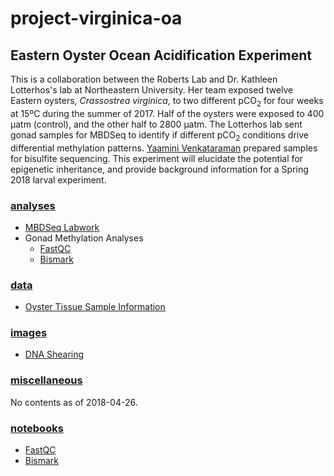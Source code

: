 # project-virginica-oa

## Eastern Oyster Ocean Acidification Experiment

This is a collaboration between the Roberts Lab and Dr. Kathleen Lotterhos's lab at Northeastern University. Her team exposed twelve Eastern oysters, *Crassostrea virginica*, to two different pCO<sub>2</sub> for four weeks at 15ºC during the summer of 2017. Half of the oysters were exposed to 400 µatm (control), and the other half to 2800 µatm. The Lotterhos lab sent gonad samples for MBDSeq to identify if different pCO<sub>2</sub> conditions drive differential methylation patterns. [Yaamini Venkataraman](yaaminiv.github.io) prepared samples for bisulfite sequencing. This experiment will elucidate the potential for epigenetic inheritance, and provide background information for a Spring 2018 larval experiment.

### [analyses](https://github.com/RobertsLab/project-virginica-oa/tree/master/analyses)

- [MBDSeq Labwork](https://github.com/RobertsLab/project-virginica-oa/tree/master/analyses/2018-01-23-MBDSeq-Labwork)
- Gonad Methylation Analyses
  - [FastQC](https://github.com/RobertsLab/project-virginica-oa/tree/master/analyses/2018-04-26-Gonad-Methylation-FastQC)
  - [Bismark](https://github.com/RobertsLab/project-virginica-oa/tree/master/analyses/2018-04-27-Bismark)

### [data](https://github.com/RobertsLab/project-virginica-oa/tree/master/data)

- [Oyster Tissue Sample Information](https://github.com/RobertsLab/project-virginica-oa/blob/master/data/OysterTissueInfoSheet_GonadTestRoberts_20171002.xlsx)

### [images](https://github.com/RobertsLab/project-virginica-oa/tree/master/images)

- [DNA Shearing](https://github.com/RobertsLab/project-virginica-oa/tree/master/images/2018-01-18-DNA-Shearing)

### [miscellaneous](https://github.com/RobertsLab/project-virginica-oa/tree/master/miscellaneous)

No contents as of 2018-04-26.

### [notebooks](https://github.com/RobertsLab/project-virginica-oa/tree/master/notebooks)

- [FastQC](https://github.com/RobertsLab/project-virginica-oa/blob/master/notebooks/2018-04-26-Gonad-Methylation-FastQC.ipynb)
- [Bismark](https://github.com/RobertsLab/project-virginica-oa/blob/master/notebooks/2018-04-27-Gonad-Methylation-Bismark.ipynb)

